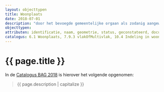 ```yaml
---
layout: objecttypen
title: Woonplaats
date: 2018-07-01
description: "door het bevoegde gemeentelijke orgaan als zodanig aangewezen en van een naam voorzien gedeelte van het grondgebied van de gemeente"
objecttypen:
attributen: identificatie, naam, geometrie, status, geconstateerd, documentdatum, documentnummer
catalogus: 6.1 Woonplaats, 7.9.3 vlakOfMultivlak, 10.4 Indeling in woonplaatsen
---
```


# {{ page.title }}

In de [Catalogus BAG 2018]({{-site.baseurl-}}/beleidskaders/catalogus-bag-2018 "Catalogus BAG 2018") is hierover het volgende opgenomen:
>{{ page.description | capitalize }}

